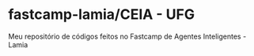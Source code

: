 # fastcamp-lamia/CEIA - UFG

Meu repositório de códigos feitos no Fastcamp de Agentes Inteligentes - Lamia
